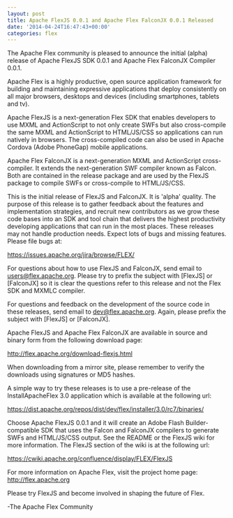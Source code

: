 ```yaml
---
layout: post
title: Apache FlexJS 0.0.1 and Apache Flex FalconJX 0.0.1 Released
date: '2014-04-24T16:47:43+00:00'
categories: flex
---
```

The Apache Flex community is pleased to announce the initial (alpha) release of Apache FlexJS SDK 0.0.1 and Apache Flex FalconJX Compiler 0.0.1.

Apache Flex is a highly productive, open source application framework for building and maintaining expressive applications that deploy consistently on all major browsers, desktops and devices (including smartphones,
tablets and tv).

Apache FlexJS is a next-generation Flex SDK that enables developers to use MXML and ActionScript to not only create SWFs but also cross-compile the same MXML and ActionScript to HTML/JS/CSS so applications can run natively in browsers.  The cross-compiled code can also be used in Apache Cordova (Adobe PhoneGap) mobile applications.

Apache Flex FalconJX is a next-generation MXML and ActionScript cross-compiler.  It extends the next-generation SWF compiler known as Falcon.  Both are contained in the release package and are used by the FlexJS package to compile SWFs or cross-compile to HTML/JS/CSS.

This is the initial release of FlexJS and FalconJX.  It is 'alpha' quality.  The purpose of this release is to gather feedback about the features and implementation strategies, and recruit new contributors as we grow these code bases into an SDK and tool chain that delivers the highest productivity developing applications that can run in the most places. These releases may not handle production needs.  Expect lots of bugs and missing features.  Please file bugs at:

<a href="https://issues.apache.org/jira/browse/FLEX/">https://issues.apache.org/jira/browse/FLEX/</a>

For questions about how to use FlexJS and FalconJX, send email to users@flex.apache.org.  Please try to prefix the subject with [FlexJS] or [FalconJX] so it is clear the questions refer to this release and not the Flex SDK and MXMLC compiler.

For questions and feedback on the development of the source code in these releases, send email to dev@flex.apache.org.  Again, please prefix the subject with [FlexJS] or [FalconJX].

Apache FlexJS and Apache Flex FalconJX are available in source and binary form from the following download page:

<a href="http://flex.apache.org/download-flexjs.html">http://flex.apache.org/download-flexjs.html</a>

When downloading from a mirror site, please remember to verify the downloads using signatures or MD5 hashes.

A simple way to try these releases is to use a pre-release of the InstallApacheFlex 3.0 application which is available at the following url:

<a href="https://dist.apache.org/repos/dist/dev/flex/installer/3.0/rc7/binaries/">https://dist.apache.org/repos/dist/dev/flex/installer/3.0/rc7/binaries/</a>

Choose Apache FlexJS 0.0.1 and it will create an Adobe Flash Builder-compatible SDK that uses the Falcon and FalconJX compilers to generate SWFs and HTML/JS/CSS output.  See the README or the FlexJS wiki
for more information.  The FlexJS section of the wiki is at the following url:

<a href="https://cwiki.apache.org/confluence/display/FLEX/FlexJS">https://cwiki.apache.org/confluence/display/FLEX/FlexJS</a>

For more information on Apache Flex, visit the project home page:
<a href="http://flex.apache.org">http://flex.apache.org</a>

Please try FlexJS and become involved in shaping the future of Flex.

-The Apache Flex Community
